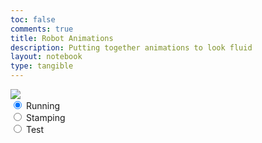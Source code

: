 ```yaml
---
toc: false
comments: true
title: Robot Animations
description: Putting together animations to look fluid
layout: notebook
type: tangible
---
```

<body>
    <div>
        <!-- Within the base div is a canvas. An HTML canvas is used only for graphics. It allows the user to access some basic functions related to the image created on the canvas (including animation) -->
        <canvas id="spriteContainer"> 
            <img id="horseSprite" src="{{site.baseurl}}/images/robotIdle.png">
        </canvas>
        <!-- Radio type inputs for selecting only one at a time, and also switches selected animation -->
        <div id="controls"> 
            <input type="radio" name="animation" id="running" checked>
            <label for="running">Running</label><br>
            <input type="radio" name="animation" id="stamping">
            <label for="stamping">Stamping</label><br>
            <input type="radio" name="animation" id="test">
            <label for="test">Test</label>
        </div>
    </div>
</body>

<script>
    // Runs this whenever the page is loaded
    window.addEventListener('load', function () {
        // Names the parameters of all canvases on the page, using the `get.ElementById`
        const canvas = document.getElementById('spriteContainer');
        const ctx = canvas.getContext('2d');
        const SPRITE_WIDTH = 200;
        const SPRITE_HEIGHT = 200;
        const SCALE_FACTOR = 2;
        canvas.width = SPRITE_WIDTH * SCALE_FACTOR;
        canvas.height = SPRITE_HEIGHT * SCALE_FACTOR;

        class Horse {
            constructor() {
                // Describes parameters of sprite based off the Canvas parameters, also uing the `getElementById` to reference it.
                this.image = document.getElementById("horseSprite");
                this.width = 300;
                this.height = 600;
                this.x = 0;
                this.y = 0;
                this.scale = SCALE_FACTOR;
                this.maxFrame = 10;
                this.frameX = 0.5;
                this.frameY = 0.5;
            }
            draw(context) {
                context.drawImage(
                    this.image,
                    this.frameX * this.width,
                    this.frameY * this.height,
                    this.width,
                    this.height,
                    this.x,
                    this.y,
                    this.width * this.scale,
                    this.height * this.scale
                );
            }
            update() {
                if (this.frameX < this.maxFrame) {
                    this.frameX = this.frameX + 2;
                } else {
                    this.frameX = 0;
                }
            }
        }

        const horse = new Horse();
        // Add event listener to the parent container for event delegation
        const controls = document.getElementById('controls');
        controls.addEventListener('click', function (event) {
            if (event.target.tagName === 'INPUT') {
                const selectedAnimation = event.target.id;
                switch (selectedAnimation) {
                    case 'running':
                        horse.frameY = 0;
                        horse.frameX = 0;
                        horse.maxFrame = 5;
                        break;
                    case 'stamping':
                        horse.frameY = 1;
                        hose.frameX = 0;
                        horse.maxFrame = 5;
                        break;
                    case 'test':
                        horse.frameY = 2;
                        horse.frameX = 0;
                        horse.maxFrame = 2;
                        break;
                    default:
                        break;
                }
            }
        });

        function animate() { //Creates a function called animate that is run after everything else is done
            // Creates a variable callled currentFrameRate which will equal the slider.value and make it into a whole number / integer
            const currentFrameRate = parseInt(slider.value, 10);
            // A timeout that runs a function, timeout creating the delay between each frame. Calculated by 1 second divided by currentFrameRate
            setTimeout(function () {
                // Clears the canvas by replacing everysingle pixel with a transparent pixel
                ctx.clearRect(0, 0, canvas.width, canvas.height);
                // Runs the draw function within the horse class creating the horse
                horse.draw(ctx);
                // Runs the update function, moving the frame of the horse over 1
                horse.update();
                // Reruns the animate function at the same consistency as the browsers refresh rate
                requestAnimationFrame(animate);
            }, 1000 / currentFrameRate);
        }
        // This is the animate function being run at the start of the page, otherwise it would not start.
        animate();
    });
    // Creates a variable called slider that matches the current value of objects with the id of `frameSlide` the only one of which being `<input type="range">` object
    var slider = document.getElementById("frameSlide"); 
    // Creates a variable called output that matches current value of the frameRate variable 
    var output = document.getElementById("frameRate");
    // Sets the inner HTML or content of the output variable to equal the slider's current value
    output.innerHTML = slider.value;
    // Creates a if statement that runs a function whenever the slider is interacted with
    slider.oninput = function() {
        //Changes the innerHTML of the output to the current value of the slider
        output.innerHTML = this.value;
    }
</script>